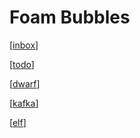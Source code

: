 # Foam Bubbles

[[inbox]]

[[todo]]

[[dwarf]]

[[kafka]]

[[elf]]


[//begin]: # "Autogenerated link references for markdown compatibility"
[inbox]: inbox "Inbox"
[todo]: todo "Todo / Reading List"
[dwarf]: dwarf "Dwarf Debugging Format"
[kafka]: kafka "Apache Kafka"
[elf]: elf "elf"
[//end]: # "Autogenerated link references"